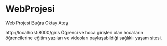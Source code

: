 # WebProjesi
 Web Projesi Buğra Oktay Ateş

 http://localhost:8000/giris
Öğrenci ve hoca girişleri olan hocaların öğrencilerine eğitim yazıları ve videoları paylaşabildiği sağlıklı yaşam sitesi.
